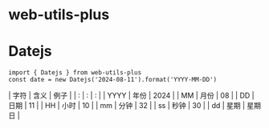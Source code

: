 # web-utils-plus
# Datejs
```
import { Datejs } from web-utils-plus
const date = new Datejs('2024-08-11').format('YYYY-MM-DD')
```
|   字符   |   含义   |   例子   |
| : | : | : |
| YYYY | 年份 | 2024 |
| MM | 月份 | 08 |
| DD | 日期 | 11 |
| HH | 小时 | 10 |
| mm | 分钟 | 32 |
| ss | 秒钟 | 30 |
| dd | 星期 | 星期日 |

